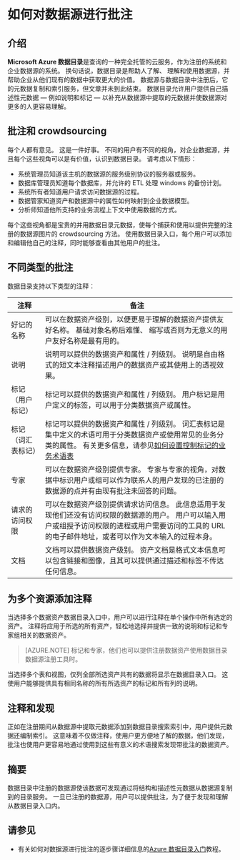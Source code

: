 <properties
   pageTitle="如何进行批注的数据源 |Microsoft Azure"
   description="如何文章突出显示批注在 Azure 数据目录，包括友好名称、 标签、 说明和专家的数据资产的方式。"
   services="data-catalog"
   documentationCenter=""
   authors="steelanddata"
   manager="NA"
   editor=""
   tags=""/>
<tags
   ms.service="data-catalog"
   ms.devlang="NA"
   ms.topic="article"
   ms.tgt_pltfrm="NA"
   ms.workload="data-catalog"
   ms.date="09/21/2016"
   ms.author="maroche"/>


# <a name="how-to-annotate-data-sources"></a>如何对数据源进行批注

## <a name="introduction"></a>介绍
**Microsoft Azure 数据目录**是查询的一种完全托管的云服务，作为注册的系统和企业数据源的系统。 换句话说，数据目录是帮助人了解、 理解和使用数据源，并帮助企业从他们现有的数据中获取更大的价值。 数据源与数据目录中注册后，它的元数据复制和索引服务，但文章并未到此结束。 数据目录允许用户提供自己描述性元数据 — 例如说明和标记 — 以补充从数据源中提取的元数据并使数据源对更多的人更容易理解。

## <a name="annotation-and-crowdsourcing"></a>批注和 crowdsourcing
每个人都有意见。 这是一件好事。
不同的用户有不同的视角，对企业数据源，并且每个这些视角可以是有价值，认识到数据目录。 请考虑以下情形︰

* 系统管理员知道该主机的数据源的服务级别协议的服务器或服务。
* 数据库管理员知道每个数据库，并允许的 ETL 处理 windows 的备份计划。
* 系统所有者知道用户请求访问数据源的过程。
* 数据管家知道资产和数据源中的属性如何映射到企业数据模型。
* 分析师知道他所支持的业务流程上下文中使用数据的方式。

每个这些视角都是宝贵的并用数据目录元数据，使每个捕获和使用以提供完整的注册的数据源图片的 crowdsourcing 方法。 使用数据目录入口，每个用户可以添加和编辑他自己的注释，同时能够查看由其他用户的批注。

## <a name="different-types-of-annotations"></a>不同类型的批注
数据目录支持以下类型的注释︰

| 注释     | 备注                                                                                                                                                                                                                                                                                                                                                           |
|----------------|-----------------------------------------------------------------------------------------------------------------------------------------------------------------------------------------------------------------------------------------------------------------------------------------------------------------------------------------------------------------|
| 好记的名称  | 可以在数据资产级别，以便更易于理解的数据资产提供友好名称。 基础对象名称后难懂、 缩写或否则为无意义的用户友好名称是最有用的。                                                                                                                            |
| 说明    | 说明可以提供的数据资产和属性 / 列级别。 说明是自由格式的短文本注释描述用户的数据资产或其使用上的透视效果。                                                                                                                                                              |
| 标记 （用户标记）          | 标记可以提供的数据资产和属性 / 列级别。 用户标记是用户定义的标签，可以用于分类数据资产或属性。                                                                                                                                                                                                    |
| 标记 （词汇表标记）          | 标记可以提供的数据资产和属性 / 列级别。 词汇表标记是集中定义的术语可用于分类数据资产或使用常见的业务分类的属性。 有关更多信息，请参见[如何设置控制标记的业务术语表](data-catalog-how-to-business-glossary.md)                                                                                                                                                                                                    |
| 专家        | 可以在数据资产级别提供专家。 专家与专家的视角，对数据中标识用户或组可以作为联系人的用户发现的已注册的数据源的点并有由现有批注未回答的问题。  |
| 请求的访问权限 | 可以在数据资产级别提供请求访问信息。 此信息适用于发现他们还没有访问权限的数据源的用户。 用户可以输入用户或组授予访问权限的进程或用户需要访问的工具的 URL 的电子邮件地址，或者可以作为文本输入的过程本身。 |
| 文档 | 文档可以提供数据资产级别。 资产文档是格式文本信息可以包含链接和图像，且其可以提供通过描述和标签不传达任何信息。 |


## <a name="annotating-multiple-assets"></a>为多个资源添加注释
当选择多个数据资产数据目录入口中，用户可以进行注释在单个操作中所有选定的资产。 注释将应用于所选的所有资产，轻松地选择并提供一致的说明和标记和专家组相关的数据资产。

> [AZURE.NOTE] 标记和专家，他们也可以提供注册数据资产使用数据目录数据源注册工具时。

当选择多个表和视图，仅列全部所选资产共有的数据将显示在数据目录入口。 这使用户能够提供具有相同名称的所有所选资产的标记和所有列的说明。

## <a name="annotations-and-discovery"></a>注释和发现
正如在注册期间从数据源中提取元数据添加到数据目录搜索索引中，用户提供元数据还编制索引。 这意味着不仅做注释，使用户更方便地了解的数据，他们发现，批注也使用户更容易地通过使用到这些有意义的术语搜索发现带批注的数据资产。

## <a name="summary"></a>摘要
数据目录中注册的数据源使该数据可发现通过将结构和描述性元数据从数据源复制到的目录服务。 一旦已注册的数据源，用户可以提供批注，为了便于发现和理解从数据目录入口内。

## <a name="see-also"></a>请参见
- 有关如何对数据源进行批注的逐步骤详细信息的[Azure 数据目录入门](data-catalog-get-started.md)教程。
